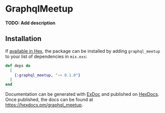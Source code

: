 # GraphqlMeetup

**TODO: Add description**

## Installation

If [available in Hex](https://hex.pm/docs/publish), the package can be installed
by adding `graphql_meetup` to your list of dependencies in `mix.exs`:

```elixir
def deps do
  [
    {:graphql_meetup, "~> 0.1.0"}
  ]
end
```

Documentation can be generated with [ExDoc](https://github.com/elixir-lang/ex_doc)
and published on [HexDocs](https://hexdocs.pm). Once published, the docs can
be found at <https://hexdocs.pm/graphql_meetup>.

